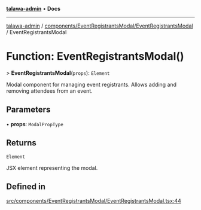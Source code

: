 [**talawa-admin**](../../../../README.md) • **Docs**

***

[talawa-admin](../../../../modules.md) / [components/EventRegistrantsModal/EventRegistrantsModal](../README.md) / EventRegistrantsModal

# Function: EventRegistrantsModal()

\> **EventRegistrantsModal**(`props`): `Element`

Modal component for managing event registrants.
Allows adding and removing attendees from an event.

## Parameters

• **props**: `ModalPropType`

## Returns

`Element`

JSX element representing the modal.

## Defined in

[src/components/EventRegistrantsModal/EventRegistrantsModal.tsx:44](https://github.com/PalisadoesFoundation/talawa-admin/blob/ec91a82db6f7a7a061fbb4ea9639f2bff335faa5/src/components/EventRegistrantsModal/EventRegistrantsModal.tsx#L44)

